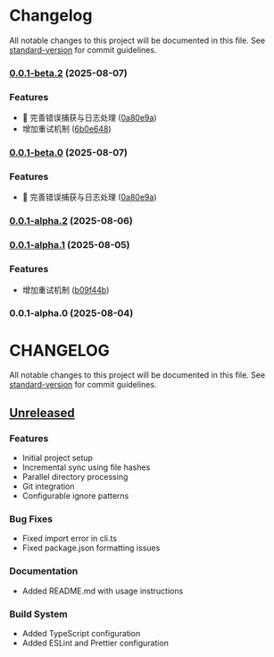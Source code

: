 # Changelog

All notable changes to this project will be documented in this file. See [standard-version](https://github.com/conventional-changelog/standard-version) for commit guidelines.

### [0.0.1-beta.2](https://gitee.com/overflow_z/sync-upstream/compare/v0.0.1-alpha.2...v0.0.1-beta.2) (2025-08-07)


### Features

* 🎸 完善错误捕获与日志处理 ([0a80e9a](https://gitee.com/overflow_z/sync-upstream/commit/0a80e9af6b4471d5f4d04efb8e720d48ce10a5b4))
* 增加重试机制 ([6b0e648](https://gitee.com/overflow_z/sync-upstream/commit/6b0e6480659a007e462c4508092f2cbb9a301e81))

### [0.0.1-beta.0](https://gitee.com/overflow_z/sync-upstream/compare/v0.0.1-alpha.2...v0.0.1-beta.0) (2025-08-07)


### Features

* 🎸 完善错误捕获与日志处理 ([0a80e9a](https://gitee.com/overflow_z/sync-upstream/commit/0a80e9af6b4471d5f4d04efb8e720d48ce10a5b4))

### [0.0.1-alpha.2](https://gitee.com/overflow_z/sync-upstream/compare/v0.0.1-alpha.1...v0.0.1-alpha.2) (2025-08-06)

### [0.0.1-alpha.1](https://gitee.com/overflow_z/sync-upstream/compare/v0.0.1-alpha.0...v0.0.1-alpha.1) (2025-08-05)


### Features

* 增加重试机制 ([b09f44b](https://gitee.com/overflow_z/sync-upstream/commit/b09f44b7f8b001f762cb8e5056194fe0c96a1d5a))

### 0.0.1-alpha.0 (2025-08-04)

# CHANGELOG

All notable changes to this project will be documented in this file. See [standard-version](https://github.com/conventional-changelog/standard-version) for commit guidelines.

## [Unreleased]

### Features

- Initial project setup
- Incremental sync using file hashes
- Parallel directory processing
- Git integration
- Configurable ignore patterns

### Bug Fixes

- Fixed import error in cli.ts
- Fixed package.json formatting issues

### Documentation

- Added README.md with usage instructions

### Build System

- Added TypeScript configuration
- Added ESLint and Prettier configuration

[Unreleased]: https://github.com/your-username/sync-tool/compare/v0.0.0...HEAD